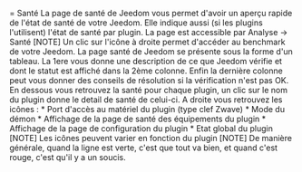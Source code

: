 = Santé La page de santé de Jeedom vous permet d'avoir un aperçu rapide
de l'état de santé de votre Jeedom. Elle indique aussi (si les plugins
l'utilisent) l'état de santé par plugin. La page est accessible par
Analyse -&gt; Santé \[NOTE\] Un clic sur l'icône à droite permet
d'accéder au benchmark de votre Jeedom. La page santé de Jeedom se
présente sous la forme d'un tableau. La 1ere vous donne une description
de ce que Jeedom vérifie et dont le statut est affiché dans la 2ème
colonne. Enfin la dernière colonne peut vous donner des conseils de
résolution si la vérification n'est pas OK. En dessous vous retrouvez la
santé pour chaque plugin, un clic sur le nom du plugin donne le detail
de santé de celui-ci. A droite vous retrouvez les icônes : \* Port
d'accès au matériel du plugin (type clef Zwave) \* Mode du démon \*
Affichage de la page de santé des équipements du plugin \* Affichage de
la page de configuration du plugin \* Etat global du plugin \[NOTE\] Les
icônes peuvent varier en fonction du plugin \[NOTE\] De manière
générale, quand la ligne est verte, c'est que tout va bien, et quand
c'est rouge, c'est qu'il y a un soucis.
